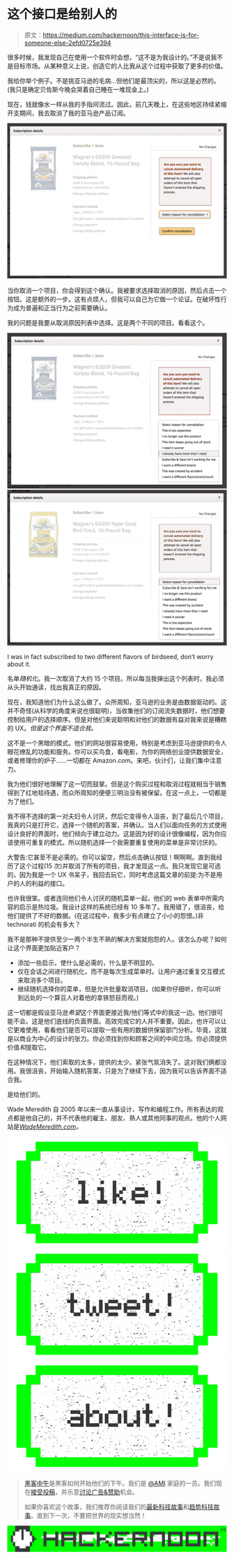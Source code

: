 # 这个接口是给别人的

> 原文：<https://medium.com/hackernoon/this-interface-is-for-someone-else-2efd0725e394>

很多时候，我发现自己在使用一个软件时会想，“这不是为我设计的。”不是说我不是目标市场。从某种意义上说，创造它的人比我从这个过程中获取了更多的价值。

我给你举个例子。不是挑亚马逊的毛病…但他们是最顶尖的，所以这是必然的。(我只是确定贝佐斯今晚会哭着自己睡在一堆现金上。)

现在，钱就像水一样从我的手指间流过。因此，前几天晚上，在这些地区持续紧缩开支期间，我去取消了我的亚马逊产品订阅。

![](img/9005d563a8a5ce228b171b2def484af4.png)

当你取消一个项目，你会得到这个确认。我被要求选择取消的原因，然后点击一个按钮。这是额外的一步。这有点烦人，但我可以自己为它做一个论证。在破坏性行为成为普遍和正当行为之前需要确认。

我的问题是我要从取消原因列表中选择。这是两个不同的项目。看看这个。

![](img/1fb029a95b7f4879a661f1ea7bc2d167.png)![](img/f9ac518619fdd9c958fa489f943d91aa.png)

I was in fact subscribed to two different flavors of birdseed, don’t worry about it.

名单*随机化*。我一次取消了大约 15 个项目。所以每当我弹出这个列表时，我必须从头开始通读，找出我真正的原因。

现在，我知道他们为什么这么做了。众所周知，亚马逊的业务是由数据驱动的。这并不奇怪(从科学的角度来说也很聪明)，当收集他们的订阅流失数据时，他们想要控制给用户的选择顺序。但是对他们来说聪明和对他们的数据有益对我来说是糟糕的 UX。*但是这个界面不适合我。*

这不是一个黑暗的模式。他们的网站很容易使用，特别是考虑到亚马逊提供的令人眼花缭乱的功能和服务。你可以买鸟食，看电影，为你的网络创业提供数据安全，或者修理你的炉子……一切都在 Amazon.com。来吧，伙计们，让我们集中注意力。

我为他们很好地理解了这一切而鼓掌。但是这个购买过程和取消过程就相当于销售得到了红地毯待遇，而众所周知的便便三明治没有被保留。在这一点上，一切都是为了他们。

我不得不选择的第一对夫妇令人讨厌，然后它变得令人沮丧，到了最后几个项目，我真的只是打开它，选择一个随机的答案，并确认。当人们以面向任务的方式使用设计良好的界面时，他们倾向于建立动力。这是因为好的设计很像编程，因为你应该使用可重复的模式。所以随机选择一个我需要重复使用的菜单是非常讨厌的。

大警告:它甚至不是必需的。你可以留空，然后点击确认按钮！啊啊啊。直到我经历了这个过程(15 次)并取消了所有的项目，我才发现这一点。我只发现它是可选的，因为我是一个 UX 书呆子，我回去玩它，同时考虑这篇文章的前提:为不是用户的人的利益的接口。

也许我很笨。或者连同他们令人讨厌的随机菜单一起，他们的 web 表单中所需内容的启示是热垃圾。我设计这样的系统已经有 10 多年了。我用错了，很沮丧，给他们提供了不好的数据。(在这过程中，我多少有点建立了小小的怨恨。)非 technorati 的机会有多大？

我不是那种不提供至少一两个半生不熟的解决方案就抱怨的人。该怎么办呢？如何让这个界面更加贴近客户？

*   添加一些启示，使什么是必需的，什么是不明显的。
*   仅在会话之间进行随机化，而不是每次生成菜单时。让用户通过重复交互模式来取消多个项目。
*   继续随机选择你的菜单，但是允许批量取消项目。(如果你仔细听，你可以听到远处的一个算豆人对着他的拿铁怒目而视。)

这一切都是假设亚马逊*希望*这个界面更接近我/他们等式中的我这一边。他们很可能不会。这是他们底线的负面界面。高效完成它的人并不重要。因此，也许可以让它更难使用，看看他们是否可以提取一些有用的数据供保留部门分析。毕竟，这就是以商业为中心的设计的张力。你必须找到你和顾客之间的中间立场。你必须提供价值*和*提取它。

在这种情况下，他们索取的太多，提供的太少。紧张气氛消失了。这对我们俩都没用。我很沮丧，开始输入随机答案，只是为了继续下去，因为我可以告诉界面不适合我。

是给他们的。

Wade Meredith 自 2005 年以来一直从事设计、写作和编程工作。所有表达的观点都是他自己的，并不代表他的雇主、朋友、熟人或其他同事的观点。他的个人网站是[*WadeMeredith.com*](https://wademeredith.com)*。*

[![](img/50ef4044ecd4e250b5d50f368b775d38.png)](http://bit.ly/HackernoonFB)[![](img/979d9a46439d5aebbdcdca574e21dc81.png)](https://goo.gl/k7XYbx)[![](img/2930ba6bd2c12218fdbbf7e02c8746ff.png)](https://goo.gl/4ofytp)

> [黑客中午](http://bit.ly/Hackernoon)是黑客如何开始他们的下午。我们是 [@AMI](http://bit.ly/atAMIatAMI) 家庭的一员。我们现在[接受投稿](http://bit.ly/hackernoonsubmission)，并乐意[讨论广告&赞助](mailto:partners@amipublications.com)机会。
> 
> 如果你喜欢这个故事，我们推荐你阅读我们的[最新科技故事](http://bit.ly/hackernoonlatestt)和[趋势科技故事](https://hackernoon.com/trending)。直到下一次，不要把世界的现实想当然！

![](img/be0ca55ba73a573dce11effb2ee80d56.png)